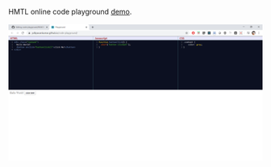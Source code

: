 HMTL online code playground [demo](https://pdkpavankumar.github.io/code-playground/).
<br/>
<br/>
![alt text](https://raw.githubusercontent.com/pdkpavankumar/code-playground/master/img/screenshot.png "screenshot")
